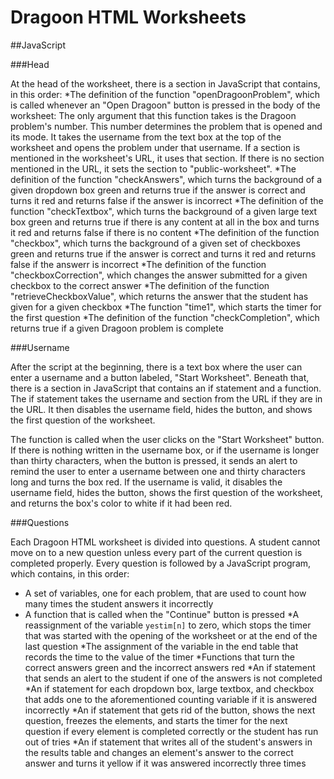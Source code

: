 Dragoon HTML Worksheets
=======================

##JavaScript

###Head

At the head of the worksheet, there is a section in JavaScript that contains, in this order:
*The definition of the function "openDragoonProblem", which is called whenever an "Open Dragoon" button is pressed in the body of the worksheet: The only argument that this function takes is the Dragoon problem's number. This number determines the problem that is opened and its mode. It takes the username from the text box at the top of the worksheet and opens the problem under that username. If a section is mentioned in the worksheet's URL, it uses that section. If there is no section mentioned in the URL, it sets the section to "public-worksheet".
*The definition of the function "checkAnswers", which turns the background of a given dropdown box green and returns true if the answer is correct and turns it red and returns false if the answer is incorrect
*The definition of the function "checkTextbox", which turns the background of a given large text box green and returns true if there is any content at all in the box and turns it red and returns false if there is no content
*The definition of the function "checkbox", which turns the background of a given set of checkboxes green and returns true if the answer is correct and turns it red and returns false if the answerr is incorrect
*The definition of the function "checkboxCorrection", which changes the answer submitted for a given checkbox to the correct answer
*The definition of the function "retrieveCheckboxValue", which returns the answer that the student has given for a given checkbox
*The function "time1", which starts the timer for the first question
*The definition of the function "checkCompletion", which returns true if a given Dragoon problem is complete


###Username

After the script at the beginning, there is a text box where the user can enter a username and a button labeled, "Start Worksheet". Beneath that, there is a section in JavaScript that contains an if statement and a function. The if statement takes the username and section from the URL if they are in the URL. It then disables the username field, hides the button, and shows the first question of the worksheet.

The function is called when the user clicks on the "Start Worksheet" button. If there is nothing written in the username box, or if the username is longer than thirty characters, when the button is pressed, it sends an alert to remind the user to enter a username between one and thirty characters long and turns the box red. If the username is valid, it disables the username field, hides the button, shows the first question of the worksheet, and returns the box's color to white if it had been red.

###Questions

Each Dragoon HTML worksheet is divided into questions. A student cannot move on to a new question unless every part of the current question is completed properly. Every question is followed by a JavaScript program, which contains, in this order:
* A set of variables, one for each problem, that are used to count how many times the student answers it incorrectly
* A function that is called when the "Continue" button is pressed
  *A reassignment of the variable `yestim[n]` to zero, which stops the timer that was started with the opening of the worksheet or at the end of the last question
  *The assignment of the variable in the end table that records the time to the value of the timer
  *Functions that turn the correct answers green and the incorrect answers red
  *An if statement that sends an alert to the student if one of the answers is not completed
  *An if statement for each dropdown box, large textbox, and checkbox that adds one to the aforementioned counting variable if it is answered incorrectly
  *An if statement that gets rid of the button, shows the next question, freezes the elements, and starts the timer for the next question if every element is completed correctly or the student has run out of tries
  *An if statement that writes all of the student's answers in the results table and changes an element's answer to the correct answer and turns it yellow if it was answered incorrectly three times